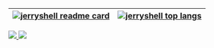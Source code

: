 | <a href="https://github-readme-stats.vercel.app/api?theme=github_dark&username=jerryshell&count_private=true&show_icons=true&include_all_commits=true&hide_border=true" target="_blank"><img align="center" src="https://github-readme-stats.vercel.app/api?theme=github_dark&username=jerryshell&count_private=true&show_icons=true&include_all_commits=true&hide_border=true" alt="jerryshell readme card" /></a> | <a href="https://github-readme-stats.vercel.app/api/top-langs/?theme=github_dark&username=jerryshell&count_private=true&show_icons=true&include_all_commits=true&hide_border=true&layout=compact&hide=vue,html,javascript,scss" target="_blank"><img align="center" src="https://github-readme-stats.vercel.app/api/top-langs/?theme=github_dark&username=jerryshell&count_private=true&show_icons=true&include_all_commits=true&hide_border=true&layout=compact&hide=vue,html,javascript,scss" alt="jerryshell top langs" /></a> |
| ------------------------------------------------------------------------------------------------------------------------------------------------------------------------------------------------------------------------------------------------------------------------------------------------------------------------------------------------------------------------------------------------------------------- | --------------------------------------------------------------------------------------------------------------------------------------------------------------------------------------------------------------------------------------------------------------------------------------------------------------------------------------------------------------------------------------------------------------------------------------------------------------------------------------------------------------------------------- |

<a href="https://patreon.com/jerryshell" target="_blank">
<img src="https://img.shields.io/badge/patreon-buy%20me%20a%20coffee-%23FF424D?style=for-the-badge&logo=patreon" >
</a>

<a href="https://space.bilibili.com/281356255" target="_blank">
<img src="https://img.shields.io/badge/Bilibili-%E5%85%85%E7%94%B5-%2310ADEC?style=for-the-badge&logo=bilibili" >
</a>
